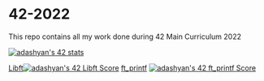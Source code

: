 # 42-2022
This repo contains all my work done during 42 Main Curriculum 2022

[![adashyan's 42 stats](https://badge42.vercel.app/api/v2/cl8pzk32b00440hl2cbyrt562/stats?cursusId=21&coalitionId=259)](https://github.com/JaeSeoKim/badge42)

[Libft](https://github.com/AniDashyan/42-2022/tree/main/libft)[![adashyan's 42 Libft Score](https://badge42.vercel.app/api/v2/cl8pzk32b00440hl2cbyrt562/project/2527412)](https://github.com/JaeSeoKim/badge42)
[ft_printf](https://github.com/AniDashyan/42-2022/tree/main/ft_printf) [![adashyan's 42 ft_printf Score](https://badge42.vercel.app/api/v2/cl8pzk32b00440hl2cbyrt562/project/2584488)](https://github.com/JaeSeoKim/badge42)
